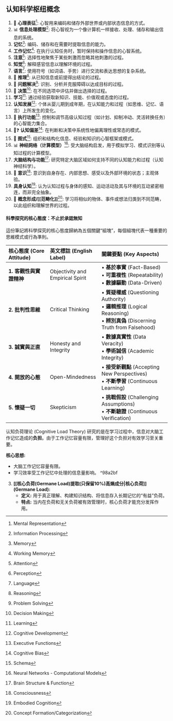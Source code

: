 ## 认知科学枢纽概念

1.  🧠 **心理表征**[^1]: 心智用来编码和储存外部世界或内部状态信息的方式。
2.  📊 **信息处理模型**[^2]: 将心智视为一个像计算机一样接收、处理、储存和输出信息的系统。
3.  **记忆**[^3]: 编码、储存和在需要时提取信息的能力。
4.  **工作记忆**[^4]: 在执行认知任务时，暂时保持和操作信息的心智系统。
5.  **注意**[^5]: 选择性地聚焦于某些刺激而忽略其他刺激的过程。
6.  **知觉**[^6]: 解释感官信息以理解环境的过程。
7.  **语言**[^7]: 使用符号（如词语、手势）进行交流和表达思想的复杂系统。
8.  🧠 **推理**[^8]: 从已知信息或前提得出结论的过程。
9.  🏹 **问题解决**[^9]: 识别、分析并克服障碍以达成目标的过程。
10. 🧠 **决策**[^10]: 在不同选项中评估并做出选择的过程。
11. **学习**[^11]: 通过经验获取新知识、技能、价值观或态度的过程。
12. **认知发展**[^12]: 个体从婴儿期到成年期，在认知能力和过程（如思维、记忆、语言）上所发生的变化。
13. 🧠 **执行功能**[^13]: 控制和调节高级认知过程（如计划、抑制冲动、灵活转换任务）的心智能力集合。
14. 🧠❓ **认知偏差**[^14]: 在判断和决策中系统性地偏离理性或常态的模式。
15. 🧠 **图式**[^15]: 组织和结构化信息、经验和知识的心智框架或模式。
16. 📊 **神经网络（计算模型）**[^16]: 受大脑结构启发，用于模拟学习、模式识别等认知过程的计算模型。
17. **大脑结构与功能**[^17]: 研究特定大脑区域如何支持不同的认知能力和过程（认知神经科学）。
18. 💭 **意识**[^18]: 意识到自身存在、内部思想、感受以及外部环境的状态；主观体验。
19. **具身认知**[^19]: 认为认知过程与身体的感知、运动活动及其与环境的互动紧密相连，而非完全抽象。
20. 🧠 **概念形成/[[范畴化]]**[^20]: 学习将相似的物体、事件或想法归类到不同范畴，以此组织和理解世界的过程。

[^1]: Mental Representation
[^2]: Information Processing
[^3]: Memory
[^4]: Working Memory
[^5]: Attention
[^6]: Perception
[^7]: Language
[^8]: Reasoning
[^9]: Problem Solving
[^10]: Decision Making
[^11]: Learning
[^12]: Cognitive Development
[^13]: Executive Functions
[^14]: Cognitive Bias
[^15]: Schema
[^16]: Neural Networks - Computational Models
[^17]: Brain Structure & Function
[^18]: Consciousness
[^19]: Embodied Cognition
[^20]: Concept Formation/Categorization

#### **科學探究的核心態度：不止於承認無知**

這份筆記將科學探究的核心態度歸納為五個關鍵“組塊”，每個組塊代表一種重要的思維模式或行為準則。

| 核心態度 (Core Attitude) | 英文標註 (English Label) | 關鍵要點 (Key Aspects) |
| :--- | :--- | :--- |
| **1. 客觀性與實證精神** | Objectivity and Empirical Spirit | • **基於事實** (Fact-Based)<br>• **可重複性** (Repeatability)<br>• **數據驅動** (Data-Driven) |
| **2. 批判性思維** | Critical Thinking | • **質疑權威** (Questioning Authority)<br>• **邏輯推理** (Logical Reasoning)<br>• **辨別真偽** (Discerning Truth from Falsehood) |
| **3. 誠實與正直** | Honesty and Integrity | • **數據真實性** (Data Veracity)<br>• **學術誠信** (Academic Integrity) |
| **4. 開放的心態** | Open-Mindedness | • **接受新觀點** (Accepting New Perspectives)<br>• **不斷學習** (Continuous Learning) |
| **5. 懷疑一切** | Skepticism | • **挑戰假設** (Challenging Assumptions)<br>• **不斷驗證** (Continuous Verification) |

认知负荷理论 (Cognitive Load Theory) 研究的是在学习过程中，信息对大脑工作记忆造成的**负担**。由于工作记忆容量有限，管理好这个负担对有效学习至关重要。

**核心思想:**

*   大脑工作记忆容量有限。
*   学习效率受工作记忆中处理的信息量影响。 ^98a2bf

3.  **[[核心负荷(Germane Load)提取(只保留10%)高熵成分|核心负荷]] (Germane Load):**
    *   **定义:** 用于真正理解、构建知识结构、将信息存入长期记忆的“有益”负荷。
    *   **特点:** 当内在负荷和无关负荷被有效管理时，核心负荷才能充分发挥作用。
